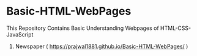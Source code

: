 # Basic-HTML-WebPages
 This Repository Contains Basic Understanding Webpages of HTML-CSS-JavaScript

1. Newspaper ( https://prajwal1881.github.io/Basic-HTML-WebPages/ )
